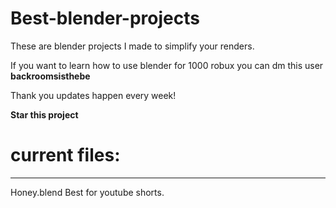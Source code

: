 # Best-blender-projects
These are blender projects I made to simplify your renders.

If you want to learn how to use blender for 1000 robux you can dm this user **backroomsisthebe**

Thank you updates happen every week!

**Star this project**

# current files:
--------------------------------------------------------------------------------------------------------------------------------------------------------------------------------------------------------

Honey.blend Best for youtube shorts.
